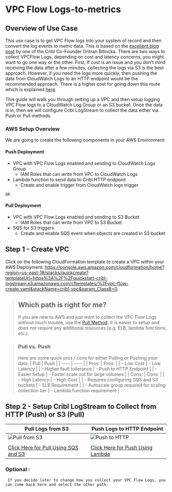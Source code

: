 # VPC Flow Logs-to-metrics


## Overview of Use Case
This use case is to get VPC Flow logs into your system of record and then convert the log events to metric data. This is based on the [excellent blog post](https://cribl.io/blog/practical-logs-to-metrics-conversion-with-cribl/) by one of the Cribl Co-Founder Dritran Bitincka. There are two ways to collect VPCFlow Logs, depending on cost and latency concerns, you might want to go one way or the other. First, if cost is an issue and you don't mind receiving the data after a few minutes, collecting the logs via S3 is the best approach. However, if you need the logs more quickly, then pushing the data from CloudWatch Logs to an HTTP endpoint would be the recommended approach. There is a higher cost for going down this route which is explained [here](https://stackoverflow.com/questions/55472308/cloudwatch-log-store-costing-vs-s3-costing). 

This guide will walk you through setting up a VPC and then setup logging VPC Flow logs to a CloudWatch Log Group or an S3 bucket. Once the data is in, then we will configure Cribl LogStream to collect the data either via Push or Pull methods. 

### AWS Setup Overview
We are going to create the following components in your AWS Environment:

#### Push Deployment 
- VPC with VPC Flow Logs enabled and sending to CloudWatch Logs Group
    - IAM Roles that can write from VPC to CloudWatch Logs
- Lambda function to send data to Cribl HTTP endpoint
    - Create and enable trigger from CloudWatch logs trigger

`OR`

#### Pull Deployment
- VPC with VPC Flow Logs enabled and sending to S3 Bucket
    - IAM Roles that can write from VPC to S3 Bucket
- SQS for S3 triggers
    - Create and enable SQS event when objects are created in S3 bucket

## Step 1 - Create VPC 
Click on the following CloudFormation template to create a VPC within your AWS Deployment: https://console.aws.amazon.com/cloudformation/home?region=us-east-1#/stacks/quickcreate?templateUrl=https%3A%2F%2Fquickstart-cribl-logstream.s3.amazonaws.com/cftemplates/%2Fvpc-flow-create.yaml&stackName=cribl-vpc&param_ClassB=0.

> ## Which path is right for me?
> If you are new to AWS and just want to collect the VPC Flow Logs without much trouble, use the [Pull Method](/sqs_s3_pull/sqs_s3_pull_vpc.md). It is easier to setup and does not require any additional resources (e.g. ELB, lambda functions, etc.). 
>

>
> ### Pull vs. Push 
> Here are some quick pros / cons for either Pulling or Pushing your data: 
> | Pull | Push |
> | ---- | ---- |
> | Pros: | Pros: |
> | - Low Cost | - Low Latency |
> | - Higher fault tollerance | - Push to HTTP Endpoint |
> | - Easier Setup | - Faster scale out for large volumes |
> | Cons: | Cons: |
> | - High Latency | - High Cost |
> | - Requires configuring SQS and S3 buckets | - ELB Requirement | 
> | - Autoscale group required for scaling collection tier | - Lambda function requirement |
>

## Step 2 - Setup Cribl LogStream to Collect from HTTP (Push) or S3 (Pull)

| Pull Logs from S3 | Push Logs to HTTP Endpoint  |
| -------------------------- | ----------------- |
| ![Pull from S3](https://quickstart-cribl-logstream.s3.amazonaws.com/architecture/Cribl_LS_S3_SQS_Collection.png) |  ![Push to HTTP](https://quickstart-cribl-logstream.s3.amazonaws.com/architecture/HTTP_to_Cirbl_Log.png) |
| |
| [Click Here for Pull Using SQS and S3](sqs_s3_pull/sqs_s3_pull_vpc.md) |  [Click Here for Push Using Lambda](lambda_push/lambda_push_vpc.md)| 

### Optional :  
` If you decide later to change how you collect your VPC Flow Logs, you can come back here and select the other path.`